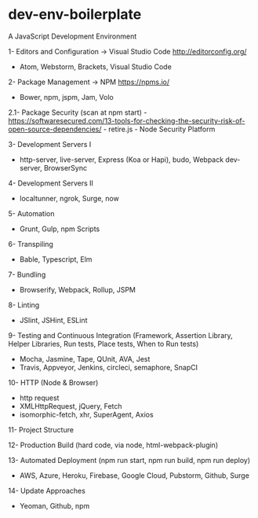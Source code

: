 # dev-env-boilerplate
A JavaScript Development Environment

1- Editors and Configuration -> Visual Studio Code 
http://editorconfig.org/
  - Atom, Webstorm, Brackets, Visual Studio Code
  
2- Package Management -> NPM
https://npms.io/
  - Bower, npm, jspm, Jam, Volo
  
  2.1- Package Security (scan at npm start) -
  https://softwaresecured.com/13-tools-for-checking-the-security-risk-of-open-source-dependencies/ 
    - retire.js
    - Node Security Platform
  
3- Development Servers I
  - http-server, live-server, Express (Koa or Hapi), budo, Webpack dev-server, BrowserSync
  
4- Development Servers II
  - localtunner, ngrok, Surge, now
  
5- Automation
  - Grunt, Gulp, npm Scripts
  
6- Transpiling
  - Bable, Typescript, Elm
  
7- Bundling
  - Browserify, Webpack, Rollup, JSPM
  
8- Linting
  - JSlint, JSHint, ESLint
  
9- Testing and Continuous Integration (Framework, Assertion Library, Helper Libraries, Run tests, Place tests, When to Run tests)
  - Mocha, Jasmine, Tape, QUnit, AVA, Jest
  - Travis, Appveyor, Jenkins, circleci, semaphore, SnapCI
  
10- HTTP (Node & Browser) 
  - http request
  - XMLHttpRequest, jQuery, Fetch
  - isomorphic-fetch, xhr, SuperAgent, Axios
  
11- Project Structure

12- Production Build (hard code, via node, html-webpack-plugin)

13- Automated Deployment (npm run start, npm run build, npm run deploy)
  - AWS, Azure, Heroku, Firebase, Google Cloud, Pubstorm, Github, Surge
 
14- Update Approaches
  - Yeoman, Github, npm
